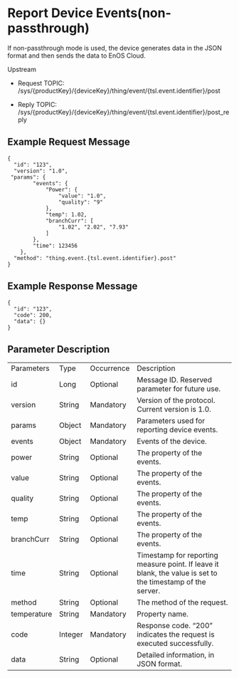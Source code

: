 # Report Device Events​ (non-passthrough)

If non-passthrough mode is used, the device generates data in the JSON
format and then sends the data to EnOS Cloud.

Upstream
- Request TOPIC: /sys/{productKey}/{deviceKey}/thing/event/{tsl.event.identifier}/post

- Reply TOPIC: /sys/{productKey}/{deviceKey}/thing/event/{tsl.event.identifier}/post_reply

## Example Request Message

```
{
  "id": "123",
  "version": "1.0",
 "params": {
		"events": {
			"Power": {
				"value": "1.0",
				"quality": "9"
			},
			"temp": 1.02,
			"branchCurr": [
				"1.02", "2.02", "7.93"
			]
		},
		"time": 123456
	},
  "method": "thing.event.{tsl.event.identifier}.post"
}

```

## Example Response Message

```
{
  "id": "123",
  "code": 200,
  "data": {}
}

```

## Parameter Description

<table>
  <tr>
    <td>Parameters</td>
    <td>Type</td>
    <td>Occurrence </td>
    <td>Description</td>
  </tr>
  <tr>
    <td>id</td>
    <td>Long</td>
    <td>Optional</td>
    <td>Message ID. Reserved parameter for future use.</td>
  </tr>
  <tr>
    <td>version</td>
    <td>String</td>
    <td>Mandatory</td>
    <td>Version of the protocol. Current version is   1.0.</td>
  </tr>
  <tr>
    <td>params</td>
    <td>Object</td>
    <td>Mandatory</td>
    <td>Parameters used for reporting device events.</td>
  </tr>
  <tr>
    <td>events</td>
    <td>Object</td>
    <td>Mandatory</td>
    <td>Events of the device.</td>
  </tr>
  <tr>
    <td>power</td>
    <td>String</td>
    <td>Optional</td>
    <td>The property of the events.</td>
  </tr>
  <tr>
    <td>value</td>
    <td>String</td>
    <td>Optional</td>
    <td>The property of the events.</td>
  </tr>
  <tr>
    <td>quality</td>
    <td>String</td>
    <td>Optional</td>
    <td>The property of the events.</td>
  </tr>
  <tr>
    <td>temp</td>
    <td>String</td>
    <td>Optional</td>
    <td>The property of the events.</td>
  </tr>
  <tr>
    <td>branchCurr</td>
    <td>String</td>
    <td>Optional</td>
    <td>The property of the events.</td>
  </tr>
  <tr>
    <td>time</td>
    <td>String</td>
    <td>Optional</td>
    <td>Timestamp for reporting measure point. If leave   it blank, the value is set to the timestamp of the server.</td>
  </tr>
  <tr>
    <td>method</td>
    <td>String</td>
    <td>Optional</td>
    <td>The method of the request.</td>
  </tr>
  <tr>
    <td>temperature</td>
    <td>String</td>
    <td>Mandatory</td>
    <td>Property name.</td>
  </tr>
  <tr>
    <td>code</td>
    <td>Integer</td>
    <td>Mandatory</td>
    <td>Response code. &ldquo;200&rdquo; indicates the request is executed successfully. </td>
  </tr>
  <tr>
    <td>data</td>
    <td>String</td>
    <td>Optional</td>
    <td>Detailed information, in JSON format.</td>
  </tr>
</table>
